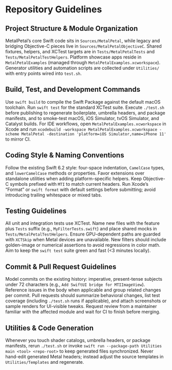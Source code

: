 # Repository Guidelines

## Project Structure & Module Organization
MetalPetal’s core Swift code sits in `Sources/MetalPetal`, while legacy and bridging Objective-C pieces live in `Sources/MetalPetalObjectiveC`. Shared fixtures, helpers, and XCTest targets are in `Tests/MetalPetalTests` and `Tests/MetalPetalTestHelpers`. Platform showcase apps reside in `MetalPetalExamples` (managed through `MetalPetalExamples.xcworkspace`). Generator utilities and automation scripts are collected under `Utilities/` with entry points wired into `test.sh`.

## Build, Test, and Development Commands
Use `swift build` to compile the Swift Package against the default macOS toolchain. Run `swift test` for the standard XCTest suite. Execute `./test.sh` before publishing to regenerate boilerplate, umbrella headers, and package manifests, and to smoke-test macOS, iOS Simulator, tvOS Simulator, and Catalyst builds. For IDE workflows, open `MetalPetalExamples.xcworkspace` in Xcode and run `xcodebuild -workspace MetalPetalExamples.xcworkspace -scheme MetalPetal -destination 'platform=iOS Simulator,name=iPhone 11'` to mirror CI.

## Coding Style & Naming Conventions
Follow the existing Swift 6.2 style: four-space indentation, `CamelCase` types, and `lowerCamelCase` methods or properties. Favor extensions over standalone utilities when adding platform-specific helpers. Keep Objective-C symbols prefixed with `MTI` to match current headers. Run Xcode’s “Format” or `swift format` with default settings before submitting; avoid introducing trailing whitespace or mixed tabs.

## Testing Guidelines
All unit and integration tests use XCTest. Name new files with the feature plus `Tests` suffix (e.g., `MyFilterTests.swift`) and place shared mocks in `Tests/MetalPetalTestHelpers`. Ensure GPU-dependent paths are guarded with `XCTSkip` when Metal devices are unavailable. New filters should include golden-image or numerical assertions to avoid regressions in color math. Aim to keep the `swift test` suite green and fast (<3 minutes locally).

## Commit & Pull Request Guidelines
Model commits on the existing history: imperative, present-tense subjects under 72 characters (e.g., `Add SwiftUI bridge for MTIImageView`). Reference issues in the body when applicable and group related changes per commit. Pull requests should summarize behavioral changes, list test coverage (including `./test.sh` runs if applicable), and attach screenshots or sample renders for UI-visible tweaks. Request review from a maintainer familiar with the affected module and wait for CI to finish before merging.

## Utilities & Code Generation
Whenever you touch shader catalogs, umbrella headers, or package manifests, rerun `./test.sh` or invoke `swift run --package-path Utilities main <tool> <repo-root>` to keep generated files synchronized. Never hand-edit generated Metal headers; instead adjust the source templates in `Utilities/Templates` and regenerate.
